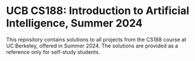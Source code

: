 # UCB CS188: Introduction to Artificial Intelligence, Summer 2024

This repository contains solutions to all projects from the CS188 course at UC Berkeley, offered in Summer 2024. The solutions are provided as a reference only for self-study students.
